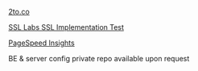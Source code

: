 [2to.co](https://2to.co)



[SSL Labs SSL Implementation Test](https://www.ssllabs.com/ssltest/analyze.html?d=2to.co)


[PageSpeed Insights](https://pagespeed.web.dev/analysis/https-2to-co/u1uxfnm668?form_factor=desktop)


BE & server config private repo available upon request
